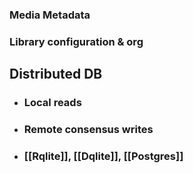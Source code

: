 ### Media Metadata
### Library configuration & org
## Distributed DB
- ### Local reads 
- ### Remote consensus writes
- ### [[Rqlite]], [[Dqlite]], [[Postgres]]